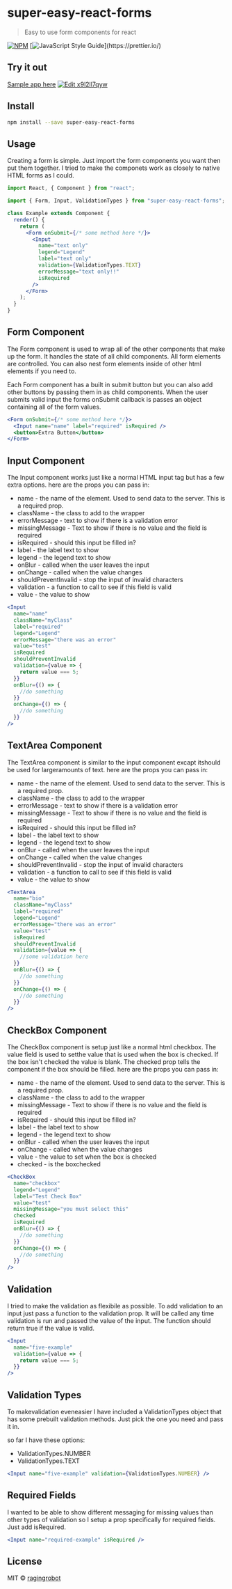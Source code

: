 # super-easy-react-forms

> Easy to use form components for react

[![NPM](https://img.shields.io/npm/v/super-easy-react-forms.svg)](https://www.npmjs.com/package/super-easy-react-forms) [![JavaScript Style Guide](https://img.shields.io/badge/code_style-prettier-ff69b4.svg?style=flat-square")](https://prettier.io/)

## Try it out

[Sample app here](https://ragingrobot.github.io/super-easy-react-forms)
[![Edit x9l2ll7qyw](https://codesandbox.io/static/img/play-codesandbox.svg)](https://codesandbox.io/s/x9l2ll7qyw)

## Install

```bash
npm install --save super-easy-react-forms
```

## Usage

Creating a form is simple. Just import the form components you want then put them together. I tried to make the componets work as closely to native HTML forms as I could.

```jsx
import React, { Component } from "react";

import { Form, Input, ValidationTypes } from "super-easy-react-forms";

class Example extends Component {
  render() {
    return (
      <Form onSubmit={/* some method here */}>
        <Input
          name="text only"
          legend="Legend"
          label="text only"
          validation={ValidationTypes.TEXT}
          errorMessage="text only!!"
          isRequired
        />
      </Form>
    );
  }
}
```

## Form Component

The Form component is used to wrap all of the other components that make up the form. It handles the state of all child components. All form elements are controlled. You can also nest form elements inside of other html elements if you need to.

Each Form component has a built in submit button but you can also add other buttons by passing them in as child components. When the user submits valid input the forms onSubmit callback is passes an object containing all of the form values.

```jsx
<Form onSubmit={/* some method here */}>
  <Input name="name" label="required" isRequired />
  <button>Extra Button</button>
</Form>
```

## Input Component

The Input component works just like a normal HTML input tag but has a few extra options. here are the props you can pass in:

- name - the name of the element. Used to send data to the server. This is a required prop.
- className - the class to add to the wrapper
- errorMessage - text to show if there is a validation error
- missingMessage - Text to show if there is no value and the field is required
- isRequired - should this input be filled in?
- label - the label text to show
- legend - the legend text to show
- onBlur - called when the user leaves the input
- onChange - called when the value changes
- shouldPreventInvalid - stop the input of invalid characters
- validation - a function to call to see if this field is valid
- value - the value to show

```jsx
<Input
  name="name"
  className="myClass"
  label="required"
  legend="Legend"
  errorMessage="there was an error"
  value="test"
  isRequired
  shouldPreventInvalid
  validation={value => {
    return value === 5;
  }}
  onBlur={() => {
    //do something
  }}
  onChange={() => {
    //do something
  }}
/>
```

## TextArea Component

The TextArea component is similar to the input component excapt itshould be used for largeramounts of text. here are the props you can pass in:

- name - the name of the element. Used to send data to the server. This is a required prop.
- className - the class to add to the wrapper
- errorMessage - text to show if there is a validation error
- missingMessage - Text to show if there is no value and the field is required
- isRequired - should this input be filled in?
- label - the label text to show
- legend - the legend text to show
- onBlur - called when the user leaves the input
- onChange - called when the value changes
- shouldPreventInvalid - stop the input of invalid characters
- validation - a function to call to see if this field is valid
- value - the value to show

```jsx
<TextArea
  name="bio"
  className="myClass"
  label="required"
  legend="Legend"
  errorMessage="there was an error"
  value="test"
  isRequired
  shouldPreventInvalid
  validation={value => {
    //some validation here
  }}
  onBlur={() => {
    //do something
  }}
  onChange={() => {
    //do something
  }}
/>
```

## CheckBox Component

The CheckBox component is setup just like a normal html checkbox. The value field is used to setthe value that is used when the box is checked. If the box isn't checked the value is blank. The checked prop tells the component if the box should be filled. here are the props you can pass in:

- name - the name of the element. Used to send data to the server. This is a required prop.
- className - the class to add to the wrapper
- missingMessage - Text to show if there is no value and the field is required
- isRequired - should this input be filled in?
- label - the label text to show
- legend - the legend text to show
- onBlur - called when the user leaves the input
- onChange - called when the value changes
- value - the value to set when the box is checked
- checked - is the boxchecked

```jsx
<CheckBox
  name="checkbox"
  legend="Legend"
  label="Test Check Box"
  value="test"
  missingMessage="you must select this"
  checked
  isRequired
  onBlur={() => {
    //do something
  }}
  onChange={() => {
    //do something
  }}
/>
```

## Validation

I tried to make the validation as flexibile as possible. To add validation to an input just pass a function to the
validation prop. It will be called any time validation is run and passed the value of the input. The function should
return true if the value is valid.

```jsx
<Input
  name="five-example"
  validation={value => {
    return value === 5;
  }}
/>
```

## Validation Types

To makevalidation eveneasier I have included a ValidationTypes object that has some prebuilt validation methods.
Just pick the one you need and pass it in.

so far I have these options:

- ValidationTypes.NUMBER
- ValidationTypes.TEXT

```jsx
<Input name="five-example" validation={ValidationTypes.NUMBER} />
```

## Required Fields

I wanted to be able to show different messaging for missing values than other types of validation so I setup a prop
specifically for required fields. Just add isRequired.

```jsx
<Input name="required-example" isRequired />
```

## License

MIT © [ragingrobot](https://github.com/ragingrobot)
